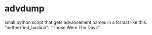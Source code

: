 # advdump
small python script that gets advancement names in a format like this: "nether/find_bastion": "Those Were The Days"
